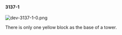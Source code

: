 #### 3137-1
![dev-3137-1-0.png](https://github.com/lil-lab/nlvr/raw/master/nlvr/dev/images/0/dev-3137-1-0.png "dev-3137-1-0.png")

There is only one yellow block as the base of a tower.
